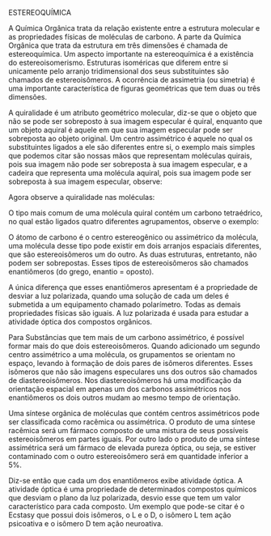 ESTEREOQUÍMICA


A Química Orgânica trata da relação existente entre a estrutura molecular e as propriedades físicas de moléculas de carbono. A parte da Química Orgânica que trata da estrutura em três dimensões é chamada de estereoquímica. Um aspecto importante na estereoquímica é a existência do estereoisomerismo. Estruturas isoméricas que diferem entre si unicamente pelo arranjo tridimensional dos seus substituintes são chamados de estereoisômeros. A ocorrência de assimetria (ou simetria) é uma importante característica de figuras geométricas que tem duas ou três dimensões.

A quiralidade é um atributo geométrico molecular, diz-se que o objeto que não se pode ser sobreposto à sua imagem especular é quiral, enquanto que um objeto aquiral é aquele em que sua imagem especular pode ser sobreposta ao objeto original. Um centro assimétrico é aquele no qual os substituintes ligados a ele são diferentes entre si, o exemplo mais simples que podemos citar são nossas mãos que representam moléculas quirais, pois sua imagem não pode ser sobreposta à sua imagem especular, e a cadeira que representa uma molécula aquiral, pois sua imagem pode ser sobreposta à sua imagem especular, observe:



Agora observe a quiralidade nas moléculas:



O tipo mais comum de uma molécula quiral contém um carbono tetraédrico, no qual estão ligados quatro diferentes agrupamentos, observe o exemplo:




O átomo de carbono é o centro estereogênico ou assimétrico da molécula, uma molécula desse tipo pode existir em dois arranjos espaciais diferentes, que são estereoisômeros um do outro. As duas estruturas, entretanto, não podem ser sobrepostas. Esses tipos de estereoisômeros são chamados enantiômeros (do grego, enantio = oposto).

A única diferença que esses enantiômeros apresentam é a propriedade de desviar a luz polarizada, quando uma solução de cada um deles é submetida a um equipamento chamado polarímetro. Todas as demais propriedades físicas  são iguais. A luz polarizada é usada para estudar a atividade óptica dos compostos orgânicos. 

Para Substâncias que tem mais de um carbono assimétrico, é possível formar mais do que dois estereoisômeros. Quando adicionado um segundo centro assimétrico a uma molécula, os grupamentos se orientam no espaço, levando à formação de dois pares de isômeros diferentes. Esses isômeros que não são imagens especulares uns dos outros são chamados de diastereoisômeros. Nos diastereoisômeros há uma modificação da orientação espacial em apenas um dos carbonos assimétricos nos enantiômeros os dois outros mudam ao mesmo tempo de orientação. 

Uma síntese orgânica de moléculas que contém centros assimétricos pode ser classificada como racêmica ou assimétrica. O produto de uma síntese racêmica será um fármaco composto de uma mistura de seus possíveis estereoisômeros em partes iguais. Por outro lado o produto de uma síntese assimétrica será um fármaco de elevada pureza óptica, ou seja, se estiver contaminado com o outro estereoisômero será em quantidade inferior a 5%.

Diz-se então que cada um dos enantiômeros exibe atividade óptica. A atividade óptica é uma propriedade de determinados compostos químicos que desviam o plano da luz polarizada, desvio esse que tem um valor característico para cada composto. Um exemplo que pode-se citar é o Ecstasy que possui dois isômeros, o L e o D, o isômero L tem ação psicoativa e o isômero D tem ação neuroativa. 
